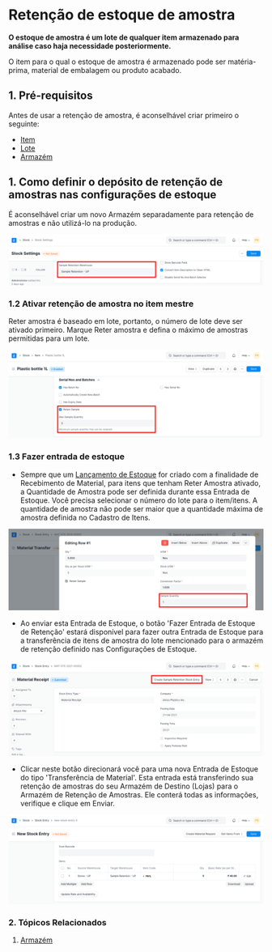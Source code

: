 # Retenção de estoque de amostra



**O estoque de amostra é um lote de qualquer item armazenado para análise caso haja necessidade posteriormente.**


O item para o qual o estoque de amostra é armazenado pode ser matéria-prima, material de embalagem ou produto acabado.


## 1. Pré-requisitos


Antes de usar a retenção de amostra, é aconselhável criar primeiro o seguinte:


* [Item](/docs/pt/stock/item)
* [Lote](/docs/pt/stock/batch)
* [Armazém](/docs/pt/stock/warehouse)


## 1. Como definir o depósito de retenção de amostras nas configurações de estoque


É aconselhável criar um novo Armazém separadamente para retenção de amostras e não utilizá-lo na produção.


![Armazém de retenção de amostras](/files/sample-warehouse.png)


### 1.2 Ativar retenção de amostra no item mestre


Reter amostra é baseado em lote, portanto, o número de lote deve ser ativado primeiro. Marque Reter amostra e defina o máximo de amostras permitidas para um lote.


![Retain Sample](/files/retain-sample.png)


### 1.3 Fazer entrada de estoque


* Sempre que um [Lançamento de Estoque](/docs/pt/stock/stock-entry) for criado com a finalidade de Recebimento de Material, para itens que tenham Reter Amostra ativado, a Quantidade de Amostra pode ser definida durante essa Entrada de Estoque. Você precisa selecionar o número do lote para o item/itens. A quantidade de amostra não pode ser maior que a quantidade máxima de amostra definida no Cadastro de Itens.


![Reter amostra](/files/material-receipt-sample.png)
* Ao enviar esta Entrada de Estoque, o botão 'Fazer Entrada de Estoque de Retenção' estará disponível para fazer outra Entrada de Estoque para a transferência de itens de amostra do lote mencionado para o armazém de retenção definido nas Configurações de Estoque.


![Botão de retenção de amostra](/files/sample-retention-button.png)
* Clicar neste botão direcionará você para uma nova Entrada de Estoque do tipo 'Transferência de Material'. Esta entrada está transferindo sua retenção de amostras do seu Armazém de Destino (Lojas) para o Armazém de Retenção de Amostras. Ele conterá todas as informações, verifique e clique em Enviar.


![Reter amostra](/files/material-transfer-sample.png)


### 2. Tópicos Relacionados


1. [Armazém](/docs/pt/stock/warehouse)



